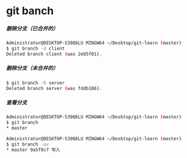# git banch

##### 删除分支（已合并的）

```bash
Administrator@DESKTOP-S39Q6LU MINGW64 ~/Desktop/git-learn (master)
$ git branch -d client
Deleted branch client (was 2eb5f01).
```

##### 删除分支（未合并的）

```bash
$ git branch -D server
Deleted branch server (was fddb186).
```

##### 查看分支

```bash
Administrator@DESKTOP-S39Q6LU MINGW64 ~/Desktop/git-learn (master)
$ git branch
* master

Administrator@DESKTOP-S39Q6LU MINGW64 ~/Desktop/git-learn (master)
$ git branch -av
* master 9a5f9c7 写入
```

